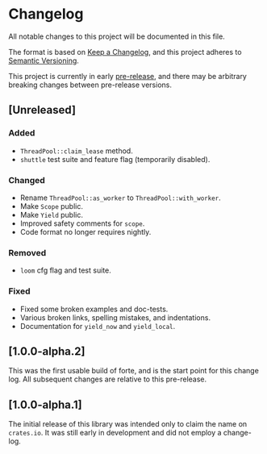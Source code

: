 # Changelog

All notable changes to this project will be documented in this file.

The format is based on [Keep a Changelog],
and this project adheres to [Semantic Versioning].

This project is currently in early [pre-release], and there may be arbitrary breaking changes between pre-release versions.

[Keep a Changelog]: https://keepachangelog.com/en/1.1.0/
[Semantic Versioning]: https://semver.org/spec/v2.0.0.html
[pre-release]: https://semver.org/spec/v2.0.0.html#spec-item-9

## [Unreleased]

### Added

- `ThreadPool::claim_lease` method.
- `shuttle` test suite and feature flag (temporarily disabled).

### Changed

- Rename `ThreadPool::as_worker` to `ThreadPool::with_worker`.
- Make `Scope` public.
- Make `Yield` public. 
- Improved safety comments for `scope`.
- Code format no longer requires nightly.

### Removed

- `loom` cfg flag and test suite.

### Fixed 

- Fixed some broken examples and doc-tests.
- Various broken links, spelling mistakes, and indentations.
- Documentation for `yield_now` and `yield_local`.

## [1.0.0-alpha.2]

This was the first usable build of forte, and is the start point for this change log. All subsequent changes are relative to this pre-release.

## [1.0.0-alpha.1]

The initial release of this library was intended only to claim the name on `crates.io`. It was still early in development and did not employ a change-log.
